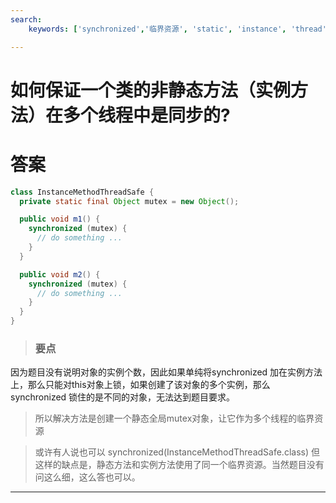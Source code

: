 ```yaml
---
search:
    keywords: ['synchronized','临界资源', 'static', 'instance', 'thread', '线程']

---
```



# 如何保证一个类的非静态方法（实例方法）在多个线程中是同步的?

# 答案

```java
class InstanceMethodThreadSafe {
  private static final Object mutex = new Object();

  public void m1() {
    synchronized (mutex) {
      // do something ...
    }
  }

  public void m2() {
    synchronized (mutex) {
      // do something ...
    }
  }
}
```

> ### 要点
因为题目没有说明对象的实例个数，因此如果单纯将synchronized 加在实例方法上，那么只能对this对象上锁，如果创建了该对象的多个实例，那么synchronized 锁住的是不同的对象，无法达到题目要求。

> 所以解决方法是创建一个静态全局mutex对象，让它作为多个线程的临界资源

> 或许有人说也可以 synchronized(InstanceMethodThreadSafe.class) 但这样的缺点是，静态方法和实例方法使用了同一个临界资源。当然题目没有问这么细，这么答也可以。

---
